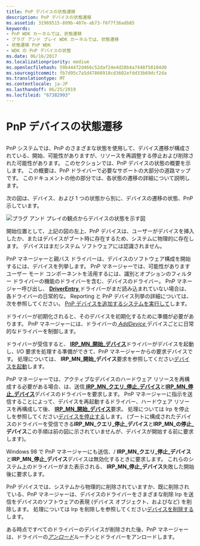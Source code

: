 ```yaml
---
title: PnP デバイスの状態遷移
description: PnP デバイスの状態遷移
ms.assetid: 31969515-899b-407e-ab73-f6f7f36adb85
keywords:
- PnP WDK カーネルでは、状態遷移
- プラグ アンド プレイ WDK カーネルでは、状態遷移
- 状態遷移 PnP WDK
- WDK の PnP デバイスの状態
ms.date: 06/16/2017
ms.localizationpriority: medium
ms.openlocfilehash: 59b44472d466c52daf24e4d28b4a7448f58104d0
ms.sourcegitcommit: fb7d95c7a5d47860918cd3602efdd33b69dcf2da
ms.translationtype: MT
ms.contentlocale: ja-JP
ms.lasthandoff: 06/25/2019
ms.locfileid: "67382993"
---
```

# <a name="state-transitions-for-pnp-devices"></a>PnP デバイスの状態遷移


## <a href="" id="ddk-state-transitions-for-pnp-devices-kg"></a>


PnP システムでは、PnP のさまざまな状態を使用して、デバイス遷移が構成されている、開始、可能性がありますが、リソースを再調整する停止および削除された可能性があります。 このセクションでは、PnP デバイスの状態の概要を示します。 この概要は、PnP ドライバーで必要なサポートの大部分の道路マップです。 このドキュメントの他の部分では、各状態の遷移の詳細について説明します。

次の図は、デバイス、および 1 つの状態から別に、デバイスの遷移の状態、PnP 示しています。

![プラグ アンド プレイの観点からデバイスの状態を示す図](images/pnp-states.png)

開始位置として、上記の図の左上、PnP デバイスは、ユーザーがデバイスを挿入したか、またはデバイスがブート時に存在するため、システムに物理的に存在します。 デバイスはまだシステム ソフトウェアには認識されません。

PnP マネージャーと親バス ドライバーは、デバイスのソフトウェア構成を開始するには、デバイスを列挙します。 PnP マネージャーでは、可能性がありますユーザー モード コンポーネントを活用するには、識別とオプションのフィルター ドライバーの機能のドライバーを含む、デバイスのドライバー。 PnP マネージャー呼び出し、 [ **DriverEntry** ](https://docs.microsoft.com/windows-hardware/drivers/ddi/content/wdm/nc-wdm-driver_initialize)ドライバーがまだ読み込まれていない場合は、各ドライバーの日常的な。 Reporting と PnP デバイス列挙の詳細については、次を参照してください。 [PnP デバイスを追加するシステムを実行して](adding-a-pnp-device-to-a-running-system.md)します。

ドライバーが初期化されると、そのデバイスを初期化するために準備が必要があります。 PnP マネージャーには、ドライバーの[ *AddDevice* ](https://docs.microsoft.com/windows-hardware/drivers/ddi/content/wdm/nc-wdm-driver_add_device)デバイスごとに日常的なドライバーを制御します。

ドライバーが受信すると、 [ **IRP\_MN\_開始\_デバイス**](https://docs.microsoft.com/windows-hardware/drivers/kernel/irp-mn-start-device)ドライバーがデバイスを起動し、I/O 要求を処理する準備ができて、PnP マネージャーからの要求デバイスです。 処理については、 **IRP\_MN\_開始\_デバイス**要求を参照してください[デバイスを起動](starting-a-device.md)します。

PnP マネージャーでは、アクティブなデバイスのハードウェア リソースを再構成する必要がある場合、は、送信[ **IRP\_MN\_クエリ\_停止\_デバイス**](https://docs.microsoft.com/windows-hardware/drivers/kernel/irp-mn-query-stop-device)と[**IRP\_MN\_停止\_デバイス**](https://docs.microsoft.com/windows-hardware/drivers/kernel/irp-mn-stop-device)デバイスのドライバーを要求します。 PnP マネージャーに指示を送信することによって、デバイスを再起動するドライバー、ハードウェア リソースを再構成して後、 [ **IRP\_MN\_開始\_デバイス**](https://docs.microsoft.com/windows-hardware/drivers/kernel/irp-mn-start-device)要求。 処理については Irp を停止しを参照してください[デバイスを停止する](stopping-a-device.md)します。 (ブートに構成されたデバイスのドライバーを受信できる**IRP\_MN\_クエリ\_停止\_デバイス**と**IRP\_MN\_の停止\_デバイス**この手順は前の図に示されていませんが、デバイスが開始する前に要求します)。

Windows 98 で PnP マネージャーにも送信、/ **IRP\_MN\_クエリ\_停止\_デバイス**と**IRP\_MN\_停止\_デバイス**デバイスは無効化するときに要求します。 これらのシステム上のドライバーがまた表示される、 **IRP\_MN\_停止\_デバイス**失敗した開始後に要求します。

PnP デバイスでは、システムから物理的に削除されていますか、既に削除されている、PnP マネージャーは、デバイスのドライバーをさまざまな削除 Irp を送信をデバイスのソフトウェアの表現 (デバイス オブジェクト、およびなど) を削除します。 処理については Irp を削除しを参照してください[デバイスを削除する](removing-a-device.md)します。

ある時点ですべてのドライバーのデバイスが削除された後、PnP マネージャーは、ドライバーの[*アンロード*](https://docs.microsoft.com/windows-hardware/drivers/ddi/content/wdm/nc-wdm-driver_unload)ルーチンとドライバーをアンロードします。

 

 




